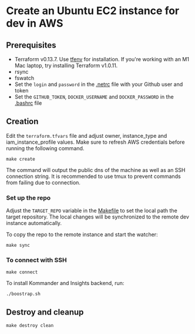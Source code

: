 # Create an Ubuntu EC2 instance for dev in AWS 

## Prerequisites 

- Terraform v0.13.7. Use [tfenv](https://github.com/tfutils/tfenv) for installation. If you're working with an M1 Mac laptop, try installing Terraform v1.0.11.
- rsync
- fswatch
- Set the `login` and `password` in the [.netrc](dotfiles/.netrc) file with your Github user and token
- Set the `GITHUB_TOKEN`, `DOCKER_USERNAME` and `DOCKER_PASSWORD` in the [.bashrc](dotfiles/.bashrc) file

## Creation
Edit the `terraform.tfvars` file and adjust owner, instance_type and iam_instance_profile values.
Make sure to refresh AWS credentials before running the following command.

```shell
make create
```

The command will output the public dns of the machine as well as an SSH connection string. It is recommended to use tmux to prevent commands from failing due to connection.

### Set up the repo
Adjust the `TARGET_REPO` variable in the [Makefile](Makefile) to set the local path the target repository.
The local changes will be synchronized to the remote dev instance automatically.

To copy the repo to the remote instance and start the watcher:
```shell
make sync
```

### To connect with SSH
```shell
make connect
```

To install Kommander and Insights backend, run:
```
./boostrap.sh
```

## Destroy and cleanup
```shell
make destroy clean
```
